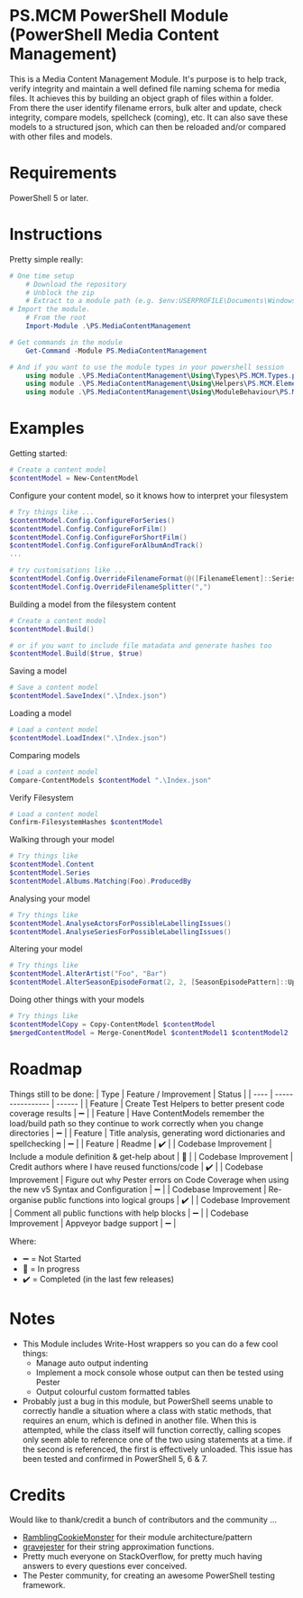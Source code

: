 PS.MCM PowerShell Module (PowerShell Media Content Management)
=============
This is a Media Content Management Module. It's purpose is to help track, verify integrity and maintain a well defined file naming schema for media files. It achieves this by building an object graph of files within a folder. From there the user identify filename errors, bulk alter and update, check integrity, compare models, spellcheck (coming), etc. It can also save these models to a structured json, which can then be reloaded and/or compared with other files and models.

# Requirements
PowerShell 5 or later.

# Instructions
Pretty simple really:
```powershell
# One time setup
    # Download the repository
    # Unblock the zip
    # Extract to a module path (e.g. $env:USERPROFILE\Documents\WindowsPowerShell\Modules\)
# Import the module.
    # From the root
    Import-Module .\PS.MediaContentManagement

# Get commands in the module
    Get-Command -Module PS.MediaContentManagement

# And if you want to use the module types in your powershell session
    using module .\PS.MediaContentManagement\Using\Types\PS.MCM.Types.psm1
    using module .\PS.MediaContentManagement\Using\Helpers\PS.MCM.ElementParser.Abstract.psm1
    using module .\PS.MediaContentManagement\Using\ModuleBehaviour\PS.MCM.ModuleState.Abstract.psm1
```

# Examples
Getting started:
```powershell
# Create a content model
$contentModel = New-ContentModel
```

Configure your content model, so it knows how to interpret your filesystem
```powershell
# Try things like ...
$contentModel.Config.ConfigureForSeries()
$contentModel.Config.ConfigureForFilm()
$contentModel.Config.ConfigureForShortFilm()
$contentModel.Config.ConfigureForAlbumAndTrack()
...

# try customisations like ...
$contentModel.Config.OverrideFilenameFormat(@([FilenameElement]::Series, [FilenameElement]::Title))
$contentModel.Config.OverrideFilenameSplitter(",")
```

Building a model from the filesystem content
```powershell
# Create a content model
$contentModel.Build()

# or if you want to include file matadata and generate hashes too
$contentModel.Build($true, $true)
```

Saving a model
```powershell
# Save a content model
$contentModel.SaveIndex(".\Index.json")
```

Loading a model
```powershell
# Load a content model
$contentModel.LoadIndex(".\Index.json")
```

Comparing models
```powershell
# Load a content model
Compare-ContentModels $contentModel ".\Index.json"
```

Verify Filesystem
```powershell
# Load a content model
Confirm-FilesystemHashes $contentModel
```

Walking through your model
```powershell
# Try things like
$contentModel.Content
$contentModel.Series
$contentModel.Albums.Matching(Foo).ProducedBy
```

Analysing your model
```powershell
# Try things like
$contentModel.AnalyseActorsForPossibleLabellingIssues()
$contentModel.AnalyseSeriesForPossibleLabellingIssues()
```

Altering your model
```powershell
# Try things like
$contentModel.AlterArtist("Foo", "Bar")
$contentModel.AlterSeasonEpisodeFormat(2, 2, [SeasonEpisodePattern]::Uppercase_S0E0, $false)
```

Doing other things with your models
```powershell
# Try things like
$contentModelCopy = Copy-ContentModel $contentModel
$mergedContentModel = Merge-ConentModel $contentModel1 $contentModel2
```

# Roadmap
Things still to be done:
| Type | Feature / Improvement | Status |
| ---- | ---------------- | ------ |
| Feature | Create Test Helpers to better present code coverage results | :heavy_minus_sign: |
| Feature | Have ContentModels remember the load/build path so they continue to work correctly when you change directories | :heavy_minus_sign: |
| Feature | Title analysis, generating word dictionaries and spellchecking | :heavy_minus_sign: |
| Feature | Readme | :heavy_check_mark: |
| Codebase Improvement | Include a module definition & get-help about | :construction: |
| Codebase Improvement | Credit authors where I have reused functions/code | :heavy_check_mark: |
| Codebase Improvement | Figure out why Pester errors on Code Coverage when using the new v5 Syntax and Configuration | :heavy_minus_sign: |
| Codebase Improvement | Re-organise public functions into logical groups | :heavy_check_mark: | 
| Codebase Improvement | Comment all public functions with help blocks | :heavy_minus_sign: | 
| Codebase Improvement | Appveyor badge support | :heavy_minus_sign: | 

Where:
- :heavy_minus_sign: = Not Started
- :construction: = In progress
- :heavy_check_mark: = Completed (in the last few releases)

# Notes
- This Module includes Write-Host wrappers so you can do a few cool things:
    - Manage auto output indenting 
    - Implement a mock console whose output can then be tested using Pester
    - Output colourful custom formatted tables
- Probably just a bug in this module, but PowerShell seems unable to correctly handle a situation where a class with static methods, that requires an enum, which is defined in another file. When this is attempted, while the class itself will function correctly, calling scopes only seem able to reference one of the two using statements at a time. if the second is referenced, the first is effectively unloaded. This issue has been tested and confirmed in PowerShell 5, 6 & 7.

# Credits
Would like to thank/credit a bunch of contributors and the community ...
- [RamblingCookieMonster](https://github.com/RamblingCookieMonster) for their module architecture/pattern
- [gravejester](https://github.com/gravejester) for their string approximation functions.
- Pretty much everyone on StackOverflow, for pretty much having answers to every questions ever conceived.
- The Pester community, for creating an awesome PowerShell testing framework.



 
